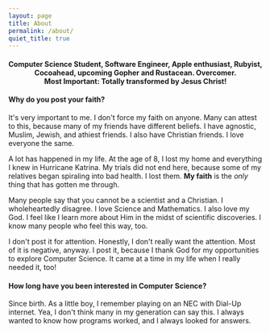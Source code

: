 ```yaml
---
layout: page
title: About
permalink: /about/
quiet_title: true
---
```


<div style="text-align: center">
<h4>Computer Science Student, Software Engineer, Apple enthusiast, Rubyist, Cocoahead, upcoming Gopher and Rustacean. Overcomer. <br />Most Important: Totally transformed by Jesus Christ!</h4>
</div>

#### Why do you post your faith?

It's very important to me. I don't force my faith on anyone.  Many can attest to this, because many of my friends have different beliefs.  I have agnostic, Muslim, Jewish, and athiest friends.  I also have Christian friends.  I love everyone the same.

A lot has happened in my life.  At the age of 8, I lost my home and everything I knew in Hurricane Katrina.  My trials did not end here, because some of my relatives began spiraling into bad health.  I lost them.  __My faith__ is the _only_ thing that has gotten me through.

Many people say that you cannot be a scientist and a Christian.  I wholeheartedly disagree.  I love Science and Mathematics.  I also love my God.  I feel like I learn more about Him in the midst of scientific discoveries.  I know many people who feel this way, too. 

I don't post it for attention.  Honestly, I don't really want the attention.  Most of it is negative, anyway.  I post it, because I thank God for my opportunities to explore Computer Science. It came at a time in my life when I really needed it, too!

#### How long have you been interested in Computer Science?

Since birth.  As a little boy, I remember playing on an NEC with Dial-Up internet.  Yea, I don't think many in my generation can say this.  I always wanted to know how programs worked, and I always looked for answers.
